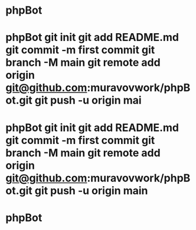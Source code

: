 # phpBot
# phpBot git init git add README.md git commit -m first commit git branch -M main git remote add origin git@github.com:muravovwork/phpBot.git git push -u origin mai
# phpBot git init git add README.md git commit -m first commit git branch -M main git remote add origin git@github.com:muravovwork/phpBot.git git push -u origin main
# phpBot
